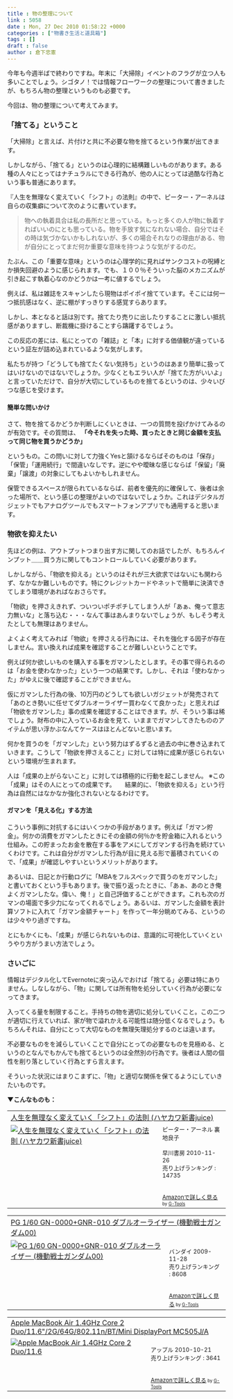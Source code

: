 ```yaml
---
title : 物の整理について
link : 5058
date : Mon, 27 Dec 2010 01:58:22 +0000
categories : ["物書き生活と道具箱"]
tags : []
draft : false
author : 倉下忠憲
---
```


今年も今週半ばで終わりですね。年末に「大掃除」イベントのフラグが立つ人も多いことでしょう。シゴタノ！では情報フローワークの整理について書きましたが、もちろん物の整理というものも必要です。

今回は、物の整理について考えてみます。

<h3>「捨てる」ということ</h3>
「大掃除」と言えば、片付けと共に不必要な物を捨てるという作業が出てきます。

しかしながら、「捨てる」というのは心理的に結構難しいものがあります。ある種の人々にとってはナチュラルにできる行為が、他の人にとっては過酷な行為という事も普通にあります。

『人生を無理なく変えていく「シフト」の法則』の中で、ピーター・アーネルは自らの収集癖について次のように書いています。

<blockquote>
物への執着具合は私の長所だと思っている。もっと多くの人が物に執着すればいいのにとも思っている。物を手放す気になれない場合、自分ではその時は気づかないかもしれないが、多くの場合それなりの理由がある、物が自分にとってまだ何か重要な意味を持つような気がするのだ。
</blockquote>

たぶん、この「重要な意味」というのは心理学的に見ればサンクコストの呪縛とか損失回避のように感じられます。でも、１００％そういった脳のメカニズムが引き起こす執着心なのかどうかは一考に値するでしょう。

例えば、私は雑誌をスキャンしたら現物はポイポイ捨てています。そこには何一つ抵抗感はなく、逆に棚がすっきりする感覚すらあります。

しかし、本となると話は別です。捨てたり売りに出したりすることに激しい抵抗感がありますし、断裁機に掛けることすら躊躇するでしょう。

この反応の差には、私にとっての「雑誌」と「本」に対する価値観が違っているという証左が詰め込まれているような気がします。

私たちが持つ「どうしても捨てたくない気持ち」というのはあまり簡単に扱ってはいけないのではないでしょうか。少なくともエラい人が「捨てた方がいいよ」と言っていただけで、自分が大切にしているものを捨てるというのは、少々いびつな感じを受けます。

<h4>簡単な問いかけ</h4>
さて、物を捨てるかどうか判断しにくいときは、一つの質問を投げかけてみるのが有効です。その質問は、
<strong>
「今それを失った時、買ったときと同じ金額を支払って同じ物を買うかどうか」</strong>

というもの。この問いに対して力強くYesと頷けるならばそのものは「保存」「保管」「運用続行」で間違いなしです。逆にやや曖昧な感じならば「保留」「廃棄」「譲渡」の対象にしてもよいかもしれません。

保管できるスペースが限られているならば、前者を優先的に確保して、後者は余った場所で、という感じの整理がよいのではないでしょうか。これはデジタルガジェットでもアナログツールでもスマートフォンアプリでも通用すると思います。

<h3>物欲を抑えたい</h3>
先ほどの例は、アウトプットつまり出す方に関してのお話でしたが、もちろんインプット＿＿買う方に関してもコントロールしていく必要があります。

しかしながら、「物欲を抑える」というのはそれが三大欲求ではないにも関わらず、なかなか難しいものです。特にクレジットカードやネットで簡単に決済できてしまう環境があればなおさらです。

「物欲」を押さえきれず、ついついポチポチしてしまう人が「あぁ、俺って意志力無いな」と落ち込む・・・なんて事はあんまりないでしょうが、もしそう考えたとしても無理はありません。

よくよく考えてみれば「物欲」を押さえる行為には、それを強化する因子が存在しません。言い換えれば成果を確認することが難しいということです。

例えば何か欲しいものを購入する事をガマンしたとします。その事で得られるのは「お金を使わなかった」という一つの結果です。しかし、それは「使わなかった」がゆえに後で確認することができません。

仮にガマンした行為の後、10万円のどうしても欲しいガジェットが発売されて「あのとき勢いに任せてダブルオーライザー買わなくて良かった」と思えれば「物欲をガマンした」事の成果を確認することはできます。が、そういう事は稀でしょう。財布の中に入っているお金を見て、いままでガマンしてきたもののアイテムが思い浮かぶなんてケースはほとんどないと思います。

何かを買うのを「ガマンした」という努力はずるずると過去の中に巻き込まれていきます。こうして「物欲を押さえること」に対しては特に成果が感じられないという環境が生まれます。

人は「成果の上がらないこと」に対しては積極的に行動を起こしません。
※この「成果」はその人にとっての成果です。
　
結果的に、「物欲を抑える」という行為は自然にはなかなか強化されないとなるわけです。
<h4>ガマンを「見える化」する方法</h4>
こういう事例に対抗するにはいくつかの手段があります。例えば「ガマン貯金」。何かの消費をガマンしたときにその金額の何％かを貯金箱に入れるという仕組み。この貯まったお金を散在する事をアメにしてガマンする行為を続けていくわけです。これは自分がガマンした行為が目に見える形で蓄積されていくので、「成果」が確認しやすいというメリットがあります。

あるいは、日記とか行動ログに「MBAをフルスペックで買うのをガマンした」と書いておくという手もあります。後で振り返ったときに、「あぁ、あのとき俺よくガマンしたな。偉い、俺！」と自己評価することができます。これも次のガマンの場面で多少力になってくれるでしょう。あるいは、ガマンした金額を表計算ソフトに入れて「ガマン金額チャート」を作って一年分眺めてみる、というのは少々やり過ぎですね。

とにもかくにも、「成果」が感じられないものは、意識的に可視化していくというやり方がうまい方法でしょう。

<h3>さいごに</h3>
情報はデジタル化してEvernoteに突っ込んでおけば「捨てる」必要は特にありません。しなしながら、「物」に関しては所有物を処分していく行為が必要になってきます。

入ってくる量を制限すること。手持ちの物を適切に処分していくこと。この二つが適切に行えていれば、家が物で溢れかえる可能性は随分低くなるでしょう。もちろんそれは、自分にとって大切なものを無理矢理処分するのとは違います。

不必要なものをを減らしていくことで自分にとっての必要なものを見極める、というのとなんでもかんでも捨てるというのは全然別の行為です。後者は人間の個性を削り落としていく行為とすら言えます。

そういった状況にはまりこまずに、「物」と適切な関係を保てるようにしていきたいものです。

<strong>▼こんなものも：</strong>
<table  border="0" cellpadding="5"><tr><td colspan="2"><a href="http://www.amazon.co.jp/%E4%BA%BA%E7%94%9F%E3%82%92%E7%84%A1%E7%90%86%E3%81%AA%E3%81%8F%E5%A4%89%E3%81%88%E3%81%A6%E3%81%84%E3%81%8F%E3%80%8C%E3%82%B7%E3%83%95%E3%83%88%E3%80%8D%E3%81%AE%E6%B3%95%E5%89%87-%E3%83%8F%E3%83%A4%E3%82%AB%E3%83%AF%E6%96%B0%E6%9B%B8juice-%E3%83%94%E3%83%BC%E3%82%BF%E3%83%BC%E3%83%BB%E3%82%A2%E3%83%BC%E3%83%8D%E3%83%AB/dp/4153200158%3FSubscriptionId%3D15SMZCTB9V8NGR2TW082%26tag%3Drashita1000-22%26linkCode%3Dxm2%26camp%3D2025%26creative%3D165953%26creativeASIN%3D4153200158" target="_top">人生を無理なく変えていく「シフト」の法則 (ハヤカワ新書juice)</a><img src="http://www.assoc-amazon.jp/e/ir?t=rashita1000-22&l=ur2&o=9" width="1" height="1" style="border: none;" alt="" /></td></tr><tr><td valign="top"><a href="http://www.amazon.co.jp/%E4%BA%BA%E7%94%9F%E3%82%92%E7%84%A1%E7%90%86%E3%81%AA%E3%81%8F%E5%A4%89%E3%81%88%E3%81%A6%E3%81%84%E3%81%8F%E3%80%8C%E3%82%B7%E3%83%95%E3%83%88%E3%80%8D%E3%81%AE%E6%B3%95%E5%89%87-%E3%83%8F%E3%83%A4%E3%82%AB%E3%83%AF%E6%96%B0%E6%9B%B8juice-%E3%83%94%E3%83%BC%E3%82%BF%E3%83%BC%E3%83%BB%E3%82%A2%E3%83%BC%E3%83%8D%E3%83%AB/dp/4153200158%3FSubscriptionId%3D15SMZCTB9V8NGR2TW082%26tag%3Drashita1000-22%26linkCode%3Dxm2%26camp%3D2025%26creative%3D165953%26creativeASIN%3D4153200158" target="_top"><img src="http://ecx.images-amazon.com/images/I/41kj0t0GlPL._SL160_.jpg" border="0" alt="人生を無理なく変えていく「シフト」の法則 (ハヤカワ新書juice)" /></a></td><td valign="top"><font size="-1">ピーター・アーネル 裏地良子 <br /><br />早川書房  2010-11-26<br />売り上げランキング : 14735<br /><br /><br /><a href="http://www.amazon.co.jp/%E4%BA%BA%E7%94%9F%E3%82%92%E7%84%A1%E7%90%86%E3%81%AA%E3%81%8F%E5%A4%89%E3%81%88%E3%81%A6%E3%81%84%E3%81%8F%E3%80%8C%E3%82%B7%E3%83%95%E3%83%88%E3%80%8D%E3%81%AE%E6%B3%95%E5%89%87-%E3%83%8F%E3%83%A4%E3%82%AB%E3%83%AF%E6%96%B0%E6%9B%B8juice-%E3%83%94%E3%83%BC%E3%82%BF%E3%83%BC%E3%83%BB%E3%82%A2%E3%83%BC%E3%83%8D%E3%83%AB/dp/4153200158%3FSubscriptionId%3D15SMZCTB9V8NGR2TW082%26tag%3Drashita1000-22%26linkCode%3Dxm2%26camp%3D2025%26creative%3D165953%26creativeASIN%3D4153200158" target="_top">Amazonで詳しく見る</a></font><font size="-2"> by <a href="http://www.goodpic.com/mt/aws/index.html" >G-Tools</a></font></td></tr></table>

<table  border="0" cellpadding="5"><tr><td colspan="2"><a href="http://www.amazon.co.jp/PG-GN-0000-GNR-010-%E3%83%80%E3%83%96%E3%83%AB%E3%82%AA%E3%83%BC%E3%83%A9%E3%82%A4%E3%82%B6%E3%83%BC-%E6%A9%9F%E5%8B%95%E6%88%A6%E5%A3%AB%E3%82%AC%E3%83%B3%E3%83%80%E3%83%A000/dp/B002NE7964%3FSubscriptionId%3D15SMZCTB9V8NGR2TW082%26tag%3Drashita1000-22%26linkCode%3Dxm2%26camp%3D2025%26creative%3D165953%26creativeASIN%3DB002NE7964" target="_top">PG 1/60 GN-0000+GNR-010 ダブルオーライザー (機動戦士ガンダム00)</a><img src="http://www.assoc-amazon.jp/e/ir?t=rashita1000-22&l=ur2&o=9" width="1" height="1" style="border: none;" alt="" /></td></tr><tr><td valign="top"><a href="http://www.amazon.co.jp/PG-GN-0000-GNR-010-%E3%83%80%E3%83%96%E3%83%AB%E3%82%AA%E3%83%BC%E3%83%A9%E3%82%A4%E3%82%B6%E3%83%BC-%E6%A9%9F%E5%8B%95%E6%88%A6%E5%A3%AB%E3%82%AC%E3%83%B3%E3%83%80%E3%83%A000/dp/B002NE7964%3FSubscriptionId%3D15SMZCTB9V8NGR2TW082%26tag%3Drashita1000-22%26linkCode%3Dxm2%26camp%3D2025%26creative%3D165953%26creativeASIN%3DB002NE7964" target="_top"><img src="http://ecx.images-amazon.com/images/I/51dF8neo8BL._SL160_.jpg" border="0" alt="PG 1/60 GN-0000+GNR-010 ダブルオーライザー (機動戦士ガンダム00)" /></a></td><td valign="top"><font size="-1"><br />バンダイ  2009-11-28<br />売り上げランキング : 8608<br /><br /><br /><a href="http://www.amazon.co.jp/PG-GN-0000-GNR-010-%E3%83%80%E3%83%96%E3%83%AB%E3%82%AA%E3%83%BC%E3%83%A9%E3%82%A4%E3%82%B6%E3%83%BC-%E6%A9%9F%E5%8B%95%E6%88%A6%E5%A3%AB%E3%82%AC%E3%83%B3%E3%83%80%E3%83%A000/dp/B002NE7964%3FSubscriptionId%3D15SMZCTB9V8NGR2TW082%26tag%3Drashita1000-22%26linkCode%3Dxm2%26camp%3D2025%26creative%3D165953%26creativeASIN%3DB002NE7964" target="_top">Amazonで詳しく見る</a></font><font size="-2"> by <a href="http://www.goodpic.com/mt/aws/index.html" >G-Tools</a></font></td></tr></table>

<table  border="0" cellpadding="5"><tr><td colspan="2"><a href="http://www.amazon.co.jp/MacBook-1-4GHz-802-11n-DisplayPort-MC505J/dp/B00485CHJU%3FSubscriptionId%3D15SMZCTB9V8NGR2TW082%26tag%3Drashita1000-22%26linkCode%3Dxm2%26camp%3D2025%26creative%3D165953%26creativeASIN%3DB00485CHJU" target="_top">Apple MacBook Air 1.4GHz Core 2 Duo/11.6"/2G/64G/802.11n/BT/Mini DisplayPort MC505J/A</a><img src="http://www.assoc-amazon.jp/e/ir?t=rashita1000-22&l=ur2&o=9" width="1" height="1" style="border: none;" alt="" /></td></tr><tr><td valign="top"><a href="http://www.amazon.co.jp/MacBook-1-4GHz-802-11n-DisplayPort-MC505J/dp/B00485CHJU%3FSubscriptionId%3D15SMZCTB9V8NGR2TW082%26tag%3Drashita1000-22%26linkCode%3Dxm2%26camp%3D2025%26creative%3D165953%26creativeASIN%3DB00485CHJU" target="_top"><img src="http://ecx.images-amazon.com/images/I/51dW1JaHuTL._SL160_.jpg" border="0" alt="Apple MacBook Air 1.4GHz Core 2 Duo/11.6"/2G/64G/802.11n/BT/Mini DisplayPort MC505J/A" /></a></td><td valign="top"><font size="-1"><br />アップル  2010-10-21<br />売り上げランキング : 3641<br /><br /><br /><a href="http://www.amazon.co.jp/MacBook-1-4GHz-802-11n-DisplayPort-MC505J/dp/B00485CHJU%3FSubscriptionId%3D15SMZCTB9V8NGR2TW082%26tag%3Drashita1000-22%26linkCode%3Dxm2%26camp%3D2025%26creative%3D165953%26creativeASIN%3DB00485CHJU" target="_top">Amazonで詳しく見る</a></font><font size="-2"> by <a href="http://www.goodpic.com/mt/aws/index.html" >G-Tools</a></font></td></tr></table>
